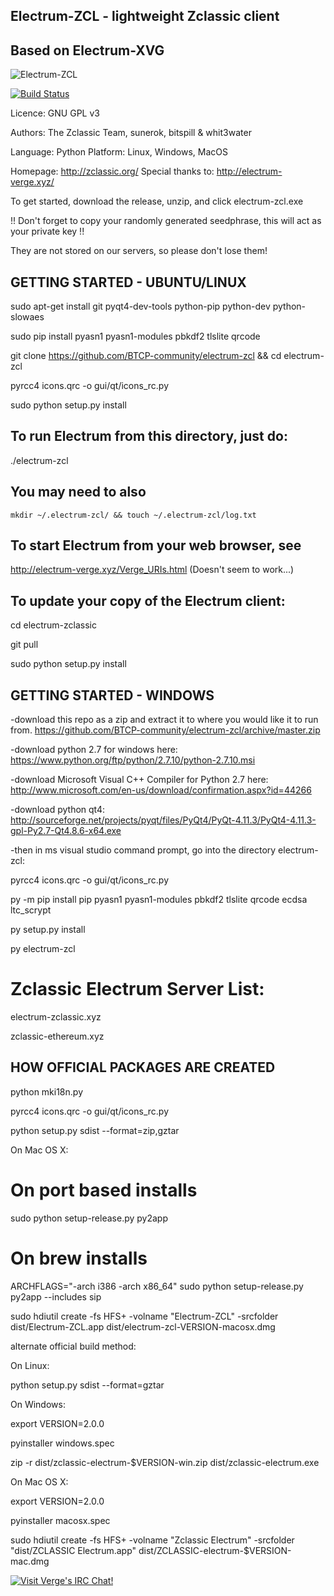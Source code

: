 Electrum-ZCL - lightweight Zclassic client
------------------------------------------------
## Based on Electrum-XVG

![Electrum-ZCL](https://raw.githubusercontent.com/vergecurrency/electrum-xvg/master/electrumlogo.png)

[![Build Status](https://travis-ci.org/vergecurrency/electrum-xvg.svg?branch=master)](https://travis-ci.org/vergecurrency/electrum-xvg)

Licence: GNU GPL v3

Authors: The Zclassic Team, sunerok, bitspill & whit3water

Language: Python
Platform: Linux, Windows, MacOS

Homepage: http://zclassic.org/
Special thanks to: http://electrum-verge.xyz/

To get started, download the release, unzip, and click electrum-zcl.exe

!! Don't forget to copy your randomly generated seedphrase, this will act as your private key !!

They are not stored on our servers, so please don't lose them!



GETTING STARTED - UBUNTU/LINUX
------------------
sudo apt-get install git pyqt4-dev-tools python-pip python-dev python-slowaes

sudo pip install pyasn1 pyasn1-modules pbkdf2 tlslite qrcode

git clone https://github.com/BTCP-community/electrum-zcl && cd electrum-zcl

pyrcc4 icons.qrc -o gui/qt/icons_rc.py

sudo python setup.py install

To run Electrum from this directory, just do:
---------------------------------------------
  ./electrum-zcl

You may need to also
---------------------

  `mkdir ~/.electrum-zcl/ && touch ~/.electrum-zcl/log.txt`

To start Electrum from your web browser, see
--------------------------------------------
http://electrum-verge.xyz/Verge_URIs.html
(Doesn't seem to work...)

To update your copy of the Electrum client:
-------------------------------------------
cd electrum-zclassic

git pull

sudo python setup.py install

GETTING STARTED - WINDOWS
------------------

-download this repo as a zip and extract it to where you would like it to run from. 
https://github.com/BTCP-community/electrum-zcl/archive/master.zip

-download python 2.7 for windows here: https://www.python.org/ftp/python/2.7.10/python-2.7.10.msi

-download Microsoft Visual C++ Compiler for Python 2.7 here: http://www.microsoft.com/en-us/download/confirmation.aspx?id=44266

-download python qt4: http://sourceforge.net/projects/pyqt/files/PyQt4/PyQt-4.11.3/PyQt4-4.11.3-gpl-Py2.7-Qt4.8.6-x64.exe

-then in ms visual studio command prompt, go into the directory electrum-zcl:

pyrcc4 icons.qrc -o gui/qt/icons_rc.py

py -m pip install pip pyasn1 pyasn1-modules pbkdf2 tlslite qrcode ecdsa ltc_scrypt

py setup.py install

py electrum-zcl


Zclassic Electrum Server List:
===========================
electrum-zclassic.xyz

zclassic-ethereum.xyz


HOW OFFICIAL PACKAGES ARE CREATED
------------------------------------

python mki18n.py

pyrcc4 icons.qrc -o gui/qt/icons_rc.py

python setup.py sdist --format=zip,gztar

On Mac OS X:

  # On port based installs
  
  sudo python setup-release.py py2app

  # On brew installs
  
  ARCHFLAGS="-arch i386 -arch x86_64" sudo python setup-release.py py2app --includes sip

  sudo hdiutil create -fs HFS+ -volname "Electrum-ZCL" -srcfolder dist/Electrum-ZCL.app dist/electrum-zcl-VERSION-macosx.dmg
  
  alternate official build method:
  
On Linux:

python setup.py sdist --format=gztar
  
On Windows:

export VERSION=2.0.0

pyinstaller windows.spec

zip -r dist/zclassic-electrum-$VERSION-win.zip dist/zclassic-electrum.exe

On Mac OS X:

export VERSION=2.0.0

pyinstaller macosx.spec

sudo hdiutil create -fs HFS+ -volname "Zclassic Electrum" -srcfolder "dist/ZCLASSIC Electrum.app" dist/ZCLASSIC-electrum-$VERSION-mac.dmg


[![Visit Verge's IRC Chat!](https://kiwiirc.com/buttons/irc.freenode.net/VERGE.png)](https://kiwiirc.com/client/irc.freenode.net/?nick=zcl|?&theme=cli#VERGE)
